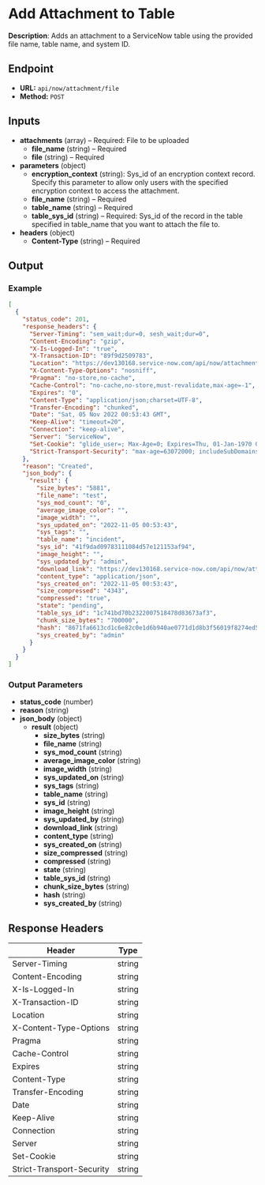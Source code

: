 # Add Attachment to Table

**Description**: Adds an attachment to a ServiceNow table using the provided file name, table name, and system ID.

## Endpoint

- **URL:** `api/now/attachment/file`
- **Method:** `POST`
## Inputs

- **attachments** (array) – Required: File to be uploaded
  - **file_name** (string) – Required
  - **file** (string) – Required
- **parameters** (object)
  - **encryption_context** (string): Sys_id of an encryption context record. Specify this parameter to allow only users with the specified encryption context to access the attachment.
  - **file_name** (string) – Required
  - **table_name** (string) – Required
  - **table_sys_id** (string) – Required: Sys_id of the record in the table specified in table_name that you want to attach the file to.
- **headers** (object)
  - **Content-Type** (string) – Required
## Output

### Example

```json
[
  {
    "status_code": 201,
    "response_headers": {
      "Server-Timing": "sem_wait;dur=0, sesh_wait;dur=0",
      "Content-Encoding": "gzip",
      "X-Is-Logged-In": "true",
      "X-Transaction-ID": "89f9d2509783",
      "Location": "https://dev130168.service-now.com/api/now/attachment/41f9dad09783111084d57e121153af94/file",
      "X-Content-Type-Options": "nosniff",
      "Pragma": "no-store,no-cache",
      "Cache-Control": "no-cache,no-store,must-revalidate,max-age=-1",
      "Expires": "0",
      "Content-Type": "application/json;charset=UTF-8",
      "Transfer-Encoding": "chunked",
      "Date": "Sat, 05 Nov 2022 00:53:43 GMT",
      "Keep-Alive": "timeout=20",
      "Connection": "keep-alive",
      "Server": "ServiceNow",
      "Set-Cookie": "glide_user=; Max-Age=0; Expires=Thu, 01-Jan-1970 00:00:10 GMT; Path=/; HttpOnly; SameSite=None; Secure, glide_user_session=; Max-Age=0; Expires=Thu, 01-Jan-1970 00:00:10 GMT; Path=/; HttpOnly; SameSite=None; Secure, glide_user_route=glide.f6d1c4085a807931391acf9b7192b09e; Max-Age=2147483647; Expires=Thu, 23-Nov-2090 04:07:50 GMT; Path=/; HttpOnly; SameSite=None; Secure, glide_session_store=09F91ADC9743111084D57E121153AFDE; Max-Age=1800; Expires=Sat, 05-Nov-2022 01:23:43 GMT; Path=/; HttpOnly; SameSite=None; Secure",
      "Strict-Transport-Security": "max-age=63072000; includeSubDomains"
    },
    "reason": "Created",
    "json_body": {
      "result": {
        "size_bytes": "5881",
        "file_name": "test",
        "sys_mod_count": "0",
        "average_image_color": "",
        "image_width": "",
        "sys_updated_on": "2022-11-05 00:53:43",
        "sys_tags": "",
        "table_name": "incident",
        "sys_id": "41f9dad09783111084d57e121153af94",
        "image_height": "",
        "sys_updated_by": "admin",
        "download_link": "https://dev130168.service-now.com/api/now/attachment/41f9dad09783111084d57e121153af94/file",
        "content_type": "application/json",
        "sys_created_on": "2022-11-05 00:53:43",
        "size_compressed": "4343",
        "compressed": "true",
        "state": "pending",
        "table_sys_id": "1c741bd70b2322007518478d83673af3",
        "chunk_size_bytes": "700000",
        "hash": "8671fa6613cd1c6e82c0e1d6b940ae0771d1d8b3f56019f8274ed501407ffc2a",
        "sys_created_by": "admin"
      }
    }
  }
]
```
### Output Parameters

- **status_code** (number)
- **reason** (string)
- **json_body** (object)
  - **result** (object)
    - **size_bytes** (string)
    - **file_name** (string)
    - **sys_mod_count** (string)
    - **average_image_color** (string)
    - **image_width** (string)
    - **sys_updated_on** (string)
    - **sys_tags** (string)
    - **table_name** (string)
    - **sys_id** (string)
    - **image_height** (string)
    - **sys_updated_by** (string)
    - **download_link** (string)
    - **content_type** (string)
    - **sys_created_on** (string)
    - **size_compressed** (string)
    - **compressed** (string)
    - **state** (string)
    - **table_sys_id** (string)
    - **chunk_size_bytes** (string)
    - **hash** (string)
    - **sys_created_by** (string)
## Response Headers

| Header | Type |
|--------|------|
| Server-Timing | string |
| Content-Encoding | string |
| X-Is-Logged-In | string |
| X-Transaction-ID | string |
| Location | string |
| X-Content-Type-Options | string |
| Pragma | string |
| Cache-Control | string |
| Expires | string |
| Content-Type | string |
| Transfer-Encoding | string |
| Date | string |
| Keep-Alive | string |
| Connection | string |
| Server | string |
| Set-Cookie | string |
| Strict-Transport-Security | string |